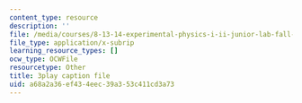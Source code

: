 ```yaml
---
content_type: resource
description: ''
file: /media/courses/8-13-14-experimental-physics-i-ii-junior-lab-fall-2016-spring-2017/a68a2a36ef434eec39a353c411cd3a73_79noW-0WuAI.srt
file_type: application/x-subrip
learning_resource_types: []
ocw_type: OCWFile
resourcetype: Other
title: 3play caption file
uid: a68a2a36-ef43-4eec-39a3-53c411cd3a73
---
```

